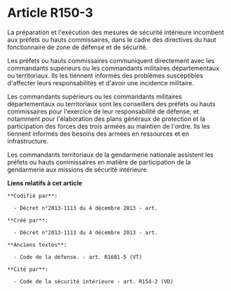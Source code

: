# Article R150-3

La préparation et l'exécution des mesures de sécurité intérieure incombent aux préfets ou hauts commissaires, dans le cadre
des directives du haut fonctionnaire de zone de défense et de sécurité.

Les préfets ou hauts commissaires communiquent directement avec les commandants supérieurs ou les commandants militaires
départementaux ou territoriaux. Ils les tiennent informés des problèmes susceptibles d'affecter leurs responsabilités et
d'avoir une incidence militaire.

Les commandants supérieurs ou les commandants militaires départementaux ou territoriaux sont les conseillers des préfets ou
hauts commissaires pour l'exercice de leur responsabilité de défense, et notamment pour l'élaboration des plans généraux de
protection et la participation des forces des trois armées au maintien de l'ordre. Ils les tiennent informés des besoins des
armées en ressources et en infrastructure.

Les commandants territoriaux de la gendarmerie nationale assistent les préfets ou hauts commissaires en matière de
participation de la gendarmerie aux missions de sécurité intérieure.

**Liens relatifs à cet article**

	**Codifié par**:

	  - Décret n°2013-1113 du 4 décembre 2013 - art.

	**Créé par**:

	  - Décret n°2013-1113 du 4 décembre 2013 - art.

	**Anciens textes**:

	  - Code de la défense. - art. R1681-5 (VT)

	**Cité par**:

	  - Code de la sécurité intérieure - art. R154-2 (VD)
